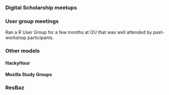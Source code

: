 ### Digital Scholarship meetups


### User group meetings 
Ran a R User Group for a few months at OU that was well attended by
past-workshop participants.

### Other models

#### HackyHour

#### Mozilla Study Groups


### ResBaz
